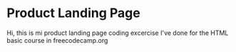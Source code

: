 # Product Landing Page

Hi, this is mi product landing page coding excercise I've done for the HTML basic course in freecodecamp.org
